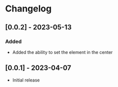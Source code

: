 # Changelog

## [0.0.2] - 2023-05-13

### Added

- Added the ability to set the element in the center

## [0.0.1] - 2023-04-07

- Initial release
